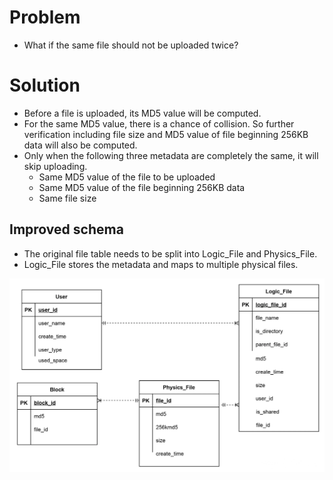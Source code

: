 
# Problem
* What if the same file should not be uploaded twice? 

# Solution
* Before a file is uploaded, its MD5 value will be computed. 
* For the same MD5 value, there is a chance of collision. So further verification including file size and MD5 value of file beginning 256KB data will also be computed. 
* Only when the following three metadata are completely the same, it will skip uploading.
  * Same MD5 value of the file to be uploaded
  * Same MD5 value of the file beginning 256KB data
  * Same file size

## Improved schema
* The original file table needs to be split into Logic_File and Physics_File. 
* Logic_File stores the metadata and maps to multiple physical files. 

![Metadata schema](../.gitbook/assets/googledrive_followup.png)
